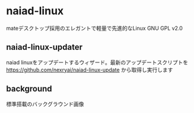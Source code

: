 # naiad-linux
mateデスクトップ採用のエレガントで軽量で先進的なLinux
GNU GPL v2.0
## naiad-linux-updater
naiad linuxをアップデートするウィザード。最新のアップデートスクリプトを https://github.com/nexryai/naiad-linux-update から取得し実行します
## background
標準搭載のバックグラウンド画像
